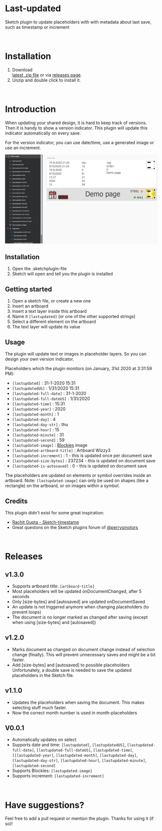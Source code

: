 # Last-updated

Sketch plugin to update placeholders with with metadata about last save, such as timestamp or increment

<br>

# Installation

1. Download  
[latest .zip file](https://github.com/bvmensvoort/sketch-last-updated/releases/download/v1.3.0/sketch-last-updated-1.3.0.zip) or via [releases page](https://github.com/bvmensvoort/sketch-last-updated/releases).
2. Unzip and double click to install it.

<br>

# Introduction

When updating your shared design, it is hard to keep track of versions. Then it is handy to show a version indicator.
This plugin will update this indicator automatically on every save.

For the version indicator, you can use date/time, use a generated image or use an increment.

![Screenshot Sketch with features displayed](https://github.com/bvmensvoort/sketch-last-updated/raw/master/lastupdated-features.png)

## Installation

1. Open the .sketchplugin-file
2. Sketch will open and tell you the plugin is installed

## Getting started

1. Open a sketch file, or create a new one
2. Insert an artboard
3. Insert a text layer inside this artboard
3. Name it `[lastupdated]` (or one of the other supported strings)
4. Select a different element on the artboard
5. The text layer will update its value

## Usage
The plugin will update text or images in placeholder layers.
So you can design your own version indicator.

Placeholders which the plugin monitors (on January, 31st 2020 at 3:31:59 PM):
* `[lastupdated]` :  31-1-2020 15:31
* `[lastupdatedUS]` :  1/31/2020 15:31
* `[lastupdated-full-date]` :  31-1-2020
* `[lastupdated-full-dateUS]` :  1/31/2020
* `[lastupdated-time]` :  15:31
* `[lastupdated-year]` :  2020
* `[lastupdated-month]` :  1
* `[lastupdated-day]` :  4
* `[lastupdated-day-str]` :  thu
* `[lastupdated-hour]` : 15
* `[lastupdated-minute]` :  31
* `[lastupdated-second]` :  59
* `[lastupdated-image]` :  [Blockies](https://github.com/download13/blockies) image
* `[lastupdated-artboard-title]` : Artboard Wizzy3
* `[lastupdated-increment]` :  1 - this is updated once per document save
* `[lastupdated-size-bytes]` :  237234 - this is updated on document save
* `[lastupdated-is-autosaved]` :  0 - this is updated on document save

The placeholders are updated on elements or symbol overrides inside an artboard.
Note: `[lastupdated-image]` can only be used on shapes (like a rectangle) on the artboard, or on images within a symbol.

## Credits
This plugin didn't exist for some great inspiration:
- [Rachit Gupta - Sketch-timestamp](https://github.com/rachit91/sketch-timestamp)
- Great questons on the Sketch plugins forum of [@perrysmotors](https://sketchplugins.com/d/794-how-do-you-update-an-override-with-a-new-image)

<br>

# Releases
## v1.3.0
- Supports artboard title: `[artboard-title]`
- Most placeholders will be updated onDocumentChanged, after 5 seconds
- Only [size-bytes] and [autosaved] are updated onDocumentSaved
- An update is not triggered anymore when changing placeholders (to prevent loops)
- The document is no longer marked as changed after saving (except when using [size-bytes] and [autosaved])

## v1.2.0
- Marks document as changed on document change instead of selection change (finally). This will prevent unnecessary saves and might be a bit faster.
- Add [size-bytes] and [autosaved] to possible placeholders
Unfortunately, a double save is needed to save the updated placeholders in the Sketch file.

## v1.1.0
- Updates the placeholders when saving the document. This makes selecting stuff much faster.
- Now the correct month number is used in month-placeholders

## V0.0.1
- Automatically updates on select
- Supports date and time: `[lastupdated]`, `[lastupdatedUS]`, `[lastupdated-full-date]`, `[lastupdated-full-dateUS]`, `[lastupdated-time]`, `[[lastupdated-year]`, `[lastupdated-month]`, `[lastupdated-day]`, `[lastupdated-day-str]`, `[lastupdated-hour]`, `[lastupdated-minute]`, `[lastupdated-second]`
- Supports Blockies: `[lastupdated-image]`
- Supports increment: `[lastupdated-increment]`

<br>

# Have suggestions?

Feel free to add a pull request or mention the plugin.
Thanks for using it (if so)!